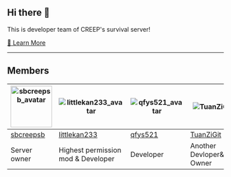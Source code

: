 ## Hi there 👋

This is developer team of CREEP's survival server!

[📕 Learn More](https://www.creepertown.cf)

-----
## Members
|<img alt="sbcreepsb_avatar" src="https://avatars.githubusercontent.com/u/123864417?s=96&v=4" width="96"/>|![littlekan233_avatar](https://avatars.githubusercontent.com/u/75866787?s=96&v=4)|![qfys521_avatar](https://avatars.githubusercontent.com/u/97349476?s=96&v=4)|![TuanZiGit_avatar](https://avatars.githubusercontent.com/u/46892455?v=4)|
|---|---|---|---|
|[sbcreepsb](https://github.com/sbcreepsb)|[littlekan233](https://github.com/littlekan233)|[qfys521](https://github.com/qfys521)|[TuanZiGit](https://github.com/TuanZiGit)|
|Server owner|Highest permission<br/> mod & Developer|Developer|Another Devloper&Dashboard Owner|
